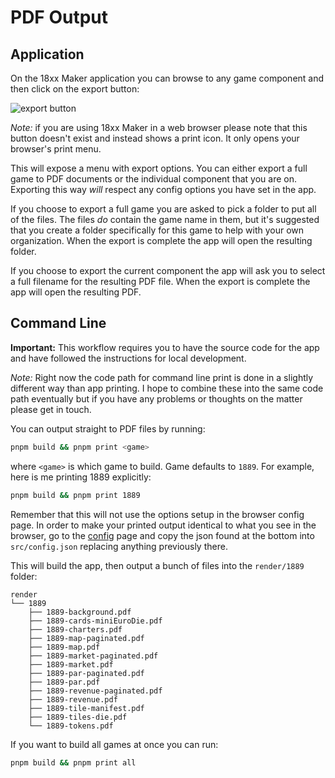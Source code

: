 # PDF Output

## Application

On the 18xx Maker application you can browse to any game component and then
click on the export button:

![export button](/images/export-button.png)

_Note:_ if you are using 18xx Maker in a web browser please note that this
button doesn't exist and instead shows a print icon. It only opens your
browser's print menu.

This will expose a menu with export options. You can either export a full game
to PDF documents or the individual component that you are on. Exporting this way
_will_ respect any config options you have set in the app.

If you choose to export a full game you are asked to pick a folder to put all of
the files. The files _do_ contain the game name in them, but it's suggested that
you create a folder specifically for this game to help with your own
organization. When the export is complete the app will open the resulting
folder.

If you choose to export the current component the app will ask you to select a
full filename for the resulting PDF file. When the export is complete the app
will open the resulting PDF.

## Command Line

**Important:** This workflow requires you to have the source code for the app
and have followed the instructions for local development.

_Note:_ Right now the code path for command line print is done in a slightly
different way than app printing. I hope to combine these into the same code path
eventually but if you have any problems or thoughts on the matter please get in
touch.

You can output straight to PDF files by running:

```bash
pnpm build && pnpm print <game>
```

where `<game>` is which game to build. Game defaults to `1889`. For example,
here is me printing 1889 explicitly:

```bash
pnpm build && pnpm print 1889
```

Remember that this will not use the options setup in the browser config page. In
order to make your printed output identical to what you see in the browser, go
to the [config](/config) page and copy the json found at the bottom into
`src/config.json` replacing anything previously there.

This will build the app, then output a bunch of files into the
`render/1889` folder:

```
render
└── 1889
    ├── 1889-background.pdf
    ├── 1889-cards-miniEuroDie.pdf
    ├── 1889-charters.pdf
    ├── 1889-map-paginated.pdf
    ├── 1889-map.pdf
    ├── 1889-market-paginated.pdf
    ├── 1889-market.pdf
    ├── 1889-par-paginated.pdf
    ├── 1889-par.pdf
    ├── 1889-revenue-paginated.pdf
    ├── 1889-revenue.pdf
    ├── 1889-tile-manifest.pdf
    ├── 1889-tiles-die.pdf
    └── 1889-tokens.pdf
```

If you want to build all games at once you can run:

```bash
pnpm build && pnpm print all
```
